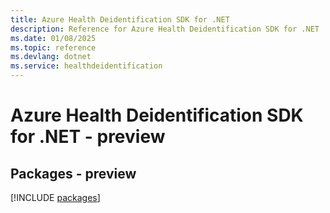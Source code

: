 ```yaml
---
title: Azure Health Deidentification SDK for .NET
description: Reference for Azure Health Deidentification SDK for .NET
ms.date: 01/08/2025
ms.topic: reference
ms.devlang: dotnet
ms.service: healthdeidentification
---
```

# Azure Health Deidentification SDK for .NET - preview
## Packages - preview
[!INCLUDE [packages](health-deidentification-index.md)]